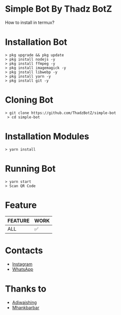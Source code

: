 # Simple Bot By Thadz BotZ
How to install in termux?


# Installation Bot
```
> pkg upgrade && pkg update
> pkg install nodejs -y
> pkg install ffmpeg -y
> pkg install imagemagick -y
> pkg jnstall libwebp -y
> pkg install yarn -y
> pkg install git -y
```


# Cloning Bot
```
> git clone https://github.com/ThadzBotZ/simple-bot
 > cd simple-bot
```


# Installation Modules
```
> yarn install
```


# Running Bot
```
> yarn start
> Scan QR Code
```


# Feature
| FEATURE | WORK |
| ------------- | ------------- |
| ALL|✅|
# Contacts
* [Instagram](https://www.instagram.com/rdtyaptralvrtha/)
* [WhatsApp](https://wa.me/6288232991394)

# Thanks to
* [Adiwajshing](https://github.com/adiwajshing)
* [Mhankbarbar](https://github.com/Mhankbarbar)
